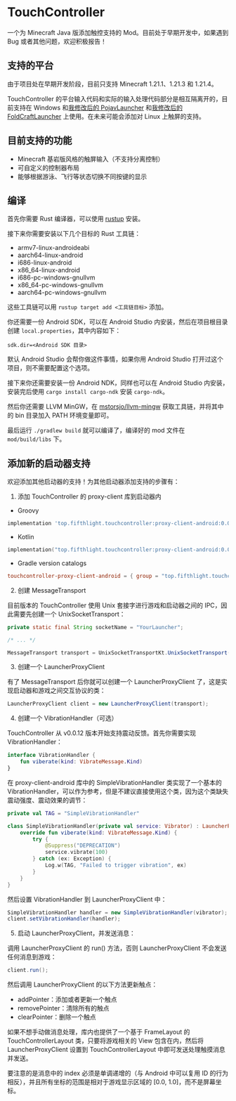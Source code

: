 # TouchController

一个为 Minecraft Java 版添加触控支持的 Mod。目前处于早期开发中，如果遇到 Bug 或者其他问题，欢迎积极报告！

## 支持的平台

由于项目处在早期开发阶段，目前只支持 Minecraft 1.21.1、1.21.3 和 1.21.4。

TouchController 的平台输入代码和实际的输入处理代码部分是相互隔离开的，目前支持在 Windows 和[我修改后的 PojavLauncher](https://github.com/fifth-light/PojavLauncher) 和[我修改后的 FoldCraftLauncher](https://github.com/fifth-light/FoldCraftLauncher) 上使用。在未来可能会添加对 Linux 上触屏的支持。

## 目前支持的功能

- Minecraft 基岩版风格的触屏输入（不支持分离控制）
- 可自定义的控制器布局
- 能够根据游泳、飞行等状态切换不同按键的显示

## 编译

首先你需要 Rust 编译器，可以使用 [rustup](https://rustup.rs/) 安装。

接下来你需要安装以下几个目标的 Rust 工具链：

- armv7-linux-androideabi
- aarch64-linux-android
- i686-linux-android
- x86_64-linux-android
- i686-pc-windows-gnullvm
- x86_64-pc-windows-gnullvm
- aarch64-pc-windows-gnullvm

这些工具链可以用 `rustup target add <工具链目标>` 添加。

你还需要一份 Android SDK，可以在 Android Studio 内安装，然后在项目根目录创建 `local.properties`，其中内容如下：

```
sdk.dir=<Android SDK 目录>
```

默认 Android Studio 会帮你做这件事情，如果你用 Android Studio 打开过这个项目，则不需要配置这个选项。

接下来你还需要安装一份 Android NDK，同样也可以在 Android Studio 内安装，安装完后使用 `cargo install cargo-ndk` 安装 `cargo-ndk`。

然后你还需要 LLVM MinGW，在 [mstorsjo/llvm-mingw](https://github.com/mstorsjo/llvm-mingw/releases) 获取工具链，并将其中的
bin 目录加入 PATH 环境变量即可。

最后运行 `./gradlew build` 就可以编译了，编译好的 mod 文件在 `mod/build/libs` 下。

## 添加新的启动器支持

欢迎添加其他启动器的支持！为其他启动器添加支持的步骤有：

1. 添加 TouchController 的 proxy-client 库到启动器内

- Groovy
```groovy
implementation 'top.fifthlight.touchcontroller:proxy-client-android:0.0.2'
```

- Kotlin
```kotlin
implementation("top.fifthlight.touchcontroller:proxy-client-android:0.0.2")
```

- Gradle version catalogs
```toml
touchcontroller-proxy-client-android = { group = "top.fifthlight.touchcontroller", name = "proxy-client-android", version = "0.0.2" }
```

2. 创建 MessageTransport

目前版本的 TouchController 使用 Unix 套接字进行游戏和启动器之间的 IPC，因此需要先创建一个 UnixSocketTransport：

```java
private static final String socketName = "YourLauncher";

/* ... */

MessageTransport transport = UnixSocketTransportKt.UnixSocketTransport(socketName);
```

3. 创建一个 LauncherProxyClient

有了 MessageTransport 后你就可以创建一个 LauncherProxyClient 了，这是实现启动器和游戏之间交互协议的类：

```java
LauncherProxyClient client = new LauncherProxyClient(transport);
```

4. 创建一个 VibrationHandler（可选）

TouchController 从 v0.0.12 版本开始支持震动反馈。首先你需要实现 VibrationHandler：

```kotlin
interface VibrationHandler {
    fun viberate(kind: VibrateMessage.Kind)
}
```

在 proxy-client-android 库中的 SimpleVibrationHandler 类实现了一个基本的 VibrationHandler，可以作为参考，但是不建议直接使用这个类，因为这个类缺失震动强度、震动效果的调节：

```kotlin
private val TAG = "SimpleVibrationHandler"

class SimpleVibrationHandler(private val service: Vibrator) : LauncherProxyClient.VibrationHandler {
    override fun viberate(kind: VibrateMessage.Kind) {
        try {
            @Suppress("DEPRECATION")
            service.vibrate(100)
        } catch (ex: Exception) {
            Log.w(TAG, "Failed to trigger vibration", ex)
        }
    }
}
```

然后设置 VibrationHandler 到 LauncherProxyClient 中：

```java
SimpleVibrationHandler handler = new SimpleVibrationHandler(vibrator);
client.setVibrationHandler(handler);
```

5. 启动 LauncherProxyClient，并发送消息：

调用 LauncherProxyClient 的 run() 方法，否则 LauncherProxyClient 不会发送任何消息到游戏：

```java
client.run();
```

然后调用 LauncherProxyClient 的以下方法更新触点：

- addPointer：添加或者更新一个触点
- removePointer：清除所有的触点
- clearPointer：删除一个触点

如果不想手动做消息处理，库内也提供了一个基于 FrameLayout 的 TouchControllerLayout 类，只要将游戏相关的 View 包含在内，然后将 LauncherProxyClient 设置到 TouchControllerLayout 中即可发送处理触摸消息并发送。

要注意的是消息中的 index 必须是单调递增的（与 Android 中可以复用 ID 的行为相反），并且所有坐标的范围是相对于游戏显示区域的 [0.0, 1.0]，而不是屏幕坐标。
